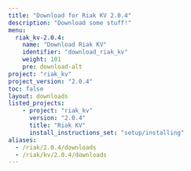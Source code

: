 ```yaml
---
title: "Download for Riak KV 2.0.4"
description: "Download some stuff!"
menu:
  riak_kv-2.0.4:
    name: "Download Riak KV"
    identifier: "download_riak_kv"
    weight: 101
    pre: download-alt
project: "riak_kv"
project_version: "2.0.4"
toc: false
layout: downloads
listed_projects:
    - project: "riak_kv"
      version: "2.0.4"
      title: "Riak KV"
      install_instructions_set: "setup/installing"
aliases:
  - /riak/2.0.4/downloads
  - /riak/kv/2.0.4/downloads
---
```

